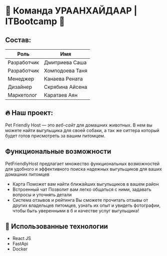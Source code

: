 # :robot: Команда УРААНХАЙДААР | ITBootcamp :dizzy:
## Состав:
| Роль | Имя |
| --- | --- |
| Разработчик | Дмитриева Саша |
| Разработчик | Хомподоева Таня |
| Менеджер | Канаева Рената |
| Дизайнер | Скрябина Айсена |
| Маркетолог | Каратаев Аян |
## :fire: Наш проект:
Pet Friendly Host — это *веб-сайт* для домашних животных. В нем вы можете найти выгульщика для своей собаки, а так же ситтера который будет готов присмотреть за вашим питомцем.
## Функциональные возможности
PetFriendlyHost предлагает множество функциональных возможностей для удобного и эффективного поиска надежных выгульщиков для ваших домашних питомцев
- Карта
Поможет вам найти ближайших выгульщиков в вашем район
- Встроенный чат
Позволит вам легко общаться с ними, задавать вопросы и уточнять детали
- Система отзывов и рейтинга
Вы сможете прочитать отзывы от других владельцев питомцев, узнать их опыт и увидеть фотографии, чтобы быть уверенными в б и качестве услуг выгульщика!
## :mechanical_arm: Использованные технологии
- React JS
- FastApi
- Docker
